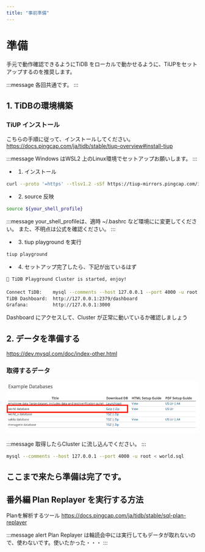 ```yaml
---
title: "事前準備"
---
```

# 準備
手元で動作確認できるようにTiDB をローカルで動かせるように、TiUPをセットアップするのを推奨します。

:::message
各回共通です。
:::


## 1. TiDBの環境構築 
### TiUP インストール
こちらの手順に従って、インストールしてください。
https://docs.pingcap.com/ja/tidb/stable/tiup-overview#install-tiup

:::message
Windows はWSL2 上のLinux環境でセットアップお願いします。
:::

- 1. インストール
```bash
curl --proto '=https' --tlsv1.2 -sSf https://tiup-mirrors.pingcap.com/install.sh | sh
```
- 2. source 反映
```bash
source ${your_shell_profile}
```
:::message
your_shell_profileは、適時 ~/.bashrc など環境にに変更してください。
また、不明点は公式を確認ください。
:::

- 3. tiup playground を実行
```bash
tiup playground
```
- 4. セットアップ完了したら、下記が出ているはず
```bash
🎉 TiDB Playground Cluster is started, enjoy!

Connect TiDB:    mysql --comments --host 127.0.0.1 --port 4000 -u root
TiDB Dashboard:  http://127.0.0.1:2379/dashboard
Grafana:         http://127.0.0.1:3000
```

Dashboard にアクセスして、Cluster が正常に動いているか確認しましょう


## 2. データを準備する
https://dev.mysql.com/doc/index-other.html

### 取得するデータ
![data](/images/tiug-2024-08-20/data.png)

:::message 
取得したらCluster に流し込んでください。
:::

```bash
mysql --comments --host 127.0.0.1 --port 4000 -u root < world.sql
```

## ここまで来たら準備は完了です。

## 番外編 Plan Replayer を実行する方法
Planを解析するツール
https://docs.pingcap.com/ja/tidb/stable/sql-plan-replayer


:::message alert
Plan Replayer は輪読会中には実行してもデータが取れないので、使わないです。使いたかった・・・
:::

